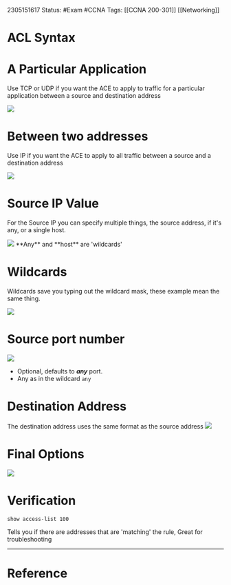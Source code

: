 2305151617
	Status: #Exam #CCNA
		Tags: [[CCNA 200-301]] [[Networking]]

# ACL Syntax


# A Particular Application

Use TCP or UDP if you want the ACE to apply to traffic for a particular application between a source and destination address

<img src = 'https://i.gyazo.com/a0e6157032545f17f2276510a2452fb5.png'>


# Between two addresses
Use IP if you want the ACE to apply to all traffic between a source and a destination address

<img src = 'https://i.gyazo.com/b10fc6bc33a87eae029f689c2573a614.png'>


# Source IP Value
For the Source IP you can specify multiple things, the source address, if it's any, or a single host.

<img src = 'https://i.gyazo.com/3460eafd9193f3b21c72be7ed96b03a8.png'>
**Any** and **host** are 'wildcards'

# Wildcards

Wildcards save you typing out the wildcard mask, these example mean the same thing.

<img src = 'https://i.gyazo.com/512cd3f9a8a885ccab9ed767eb8dc0b0.png'>


# Source port number

<img src = 'https://i.gyazo.com/d3c8c2c34ffc86d49ff60174999876a9.png'>

- Optional, defaults to ***any*** port.
- Any as in the wildcard `any`


# Destination Address

The destination address uses the same format as the source address
<img src = 'https://i.gyazo.com/1c88e313b00f62e976977a2d2e003092.png'>


# Final Options

<img src = 'https://i.gyazo.com/d9b377383a75771868bea74eaa0cf111.png'>



# Verification

`show access-list 100`

Tells you if there are addresses that are 'matching' the rule, Great for troubleshooting



















---
# Reference